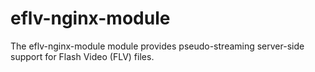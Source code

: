 eflv-nginx-module
=================

The eflv-nginx-module module provides pseudo-streaming server-side support for Flash Video (FLV) files.
